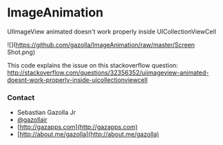 # ImageAnimation

UIImageView animated doesn't work properly inside UICollectionViewCell

![](https://github.com/gazolla/ImageAnimation/raw/master/Screen Shot.png)

This code explains the issue on this stackoverflow question: 
http://stackoverflow.com/questions/32356352/uiimageview-animated-doesnt-work-properly-inside-uicollectionviewcell


### Contact

* Sebastian Gazolla Jr
* [@gazollajr](http://twitter.com/gazollajr)
* [http://gazapps.com](http://gazapps.com)
* [http://about.me/gazolla](http://about.me/gazolla)
